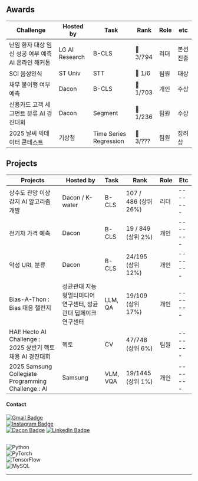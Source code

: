 ## Awards

| Challenge | Hosted by | Task | Rank | Role | etc |
|--------|----------------|-----------------|---------------|------|---------------|
| 난임 환자 대상 임신 성공 여부 예측 AI 온라인 해커톤 | LG AI Research | B-CLS | 🏅 3/794  | 리더 | 본선 진출 |
| SCI 음성인식 | ST Univ | STT | 🏅 1/6 | 팀원 | 대상 |
| 채무 불이행 여부 예측 | Dacon | B-CLS | 🏅 1/703 | 개인 | 수상 |
| 신용카드 고객 세그먼트 분류 AI 경진대회 | Dacon | Segment | 🏅 1/236  | 팀원 | 수상 |
| 2025 날씨 빅데이터 콘테스트 | 기상청 | Time Series Regression | 🏅 3/??? | 팀원 | 장려상 |



## Projects

| Projects | Hosted by | Task | Rank | Role | Etc |
|-----------------|------------------|:-----------------|---------------|------|---------------|
| 상수도 관망 이상 감지 AI 알고리즘 개발 | Dacon / K-water | B-CLS | 107 / 486 (상위 26%) | 리더 | ------- |
| 전기차 가격 예측 | Dacon | B-CLS |  19 / 849 (상위 2%) | 개인 | ------- |
| 악성 URL 분류 | Dacon | B-CLS | 24/195 (상위 12%) | 개인 |------- |
| Bias-A-Thon : Bias 대응 챌린지 <Track2> | 성균관대 지능형멀티미디어연구센터, 성균관대 딥페이크연구센터 | LLM, QA | 19/109 (상위 17%) | 개인 |------- |
| HAI! Hecto AI Challenge : 2025 상반기 헥토 채용 AI 경진대회 | 헥토 | CV | 47/748 (상위 6%) | 팀원 |------- |
| 2025 Samsung Collegiate Programming Challenge : AI | Samsung | VLM, VQA | 19/1445 (상위 1%) | 개인 |------- |







#### Contact
[![Gmail Badge](https://img.shields.io/badge/Email-qmdlghfl3%40naver.com-red?style=flat-square&logo=Gmail&logoColor=white)](mailto:qmdlghfl3@naver.com)  
[![Instagram Badge](https://img.shields.io/badge/Instagram-tlawogus__-purple?style=flat-square&logo=Instagram&logoColor=white)](https://www.instagram.com/tlawogus_)  
[![Dacon Badge](https://img.shields.io/badge/Dacon-qmdlghfl2@gmail.com-blue?style=flat-square&logo=Dacon=white)](https://dacon.io/myprofile/516434/competition)
[![LinkedIn Badge](https://img.shields.io/badge/LinkedIn-View%20Profile-blue?style=flat-square&logo=LinkedIn&logoColor=white)](https://www.linkedin.com/in/jaehyeonKR/)






##  
![Python](https://img.shields.io/badge/Python-3776AB?style=for-the-badge&logo=python&logoColor=white)  
![PyTorch](https://img.shields.io/badge/PyTorch-EE4C2C?style=for-the-badge&logo=pytorch&logoColor=white)  
![TensorFlow](https://img.shields.io/badge/TensorFlow-FF6F00?style=for-the-badge&logo=tensorflow&logoColor=white)  
![MySQL](https://img.shields.io/badge/MySQL-4479A1?style=for-the-badge&logo=mysql&logoColor=white)  

              
---

